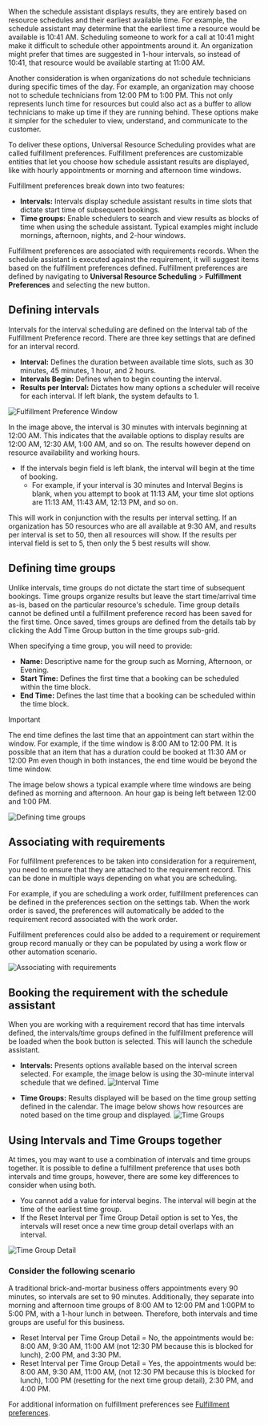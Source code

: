 When the schedule assistant displays results, they are entirely based on resource schedules and their earliest available time. For example, the schedule assistant may determine that the earliest time a resource would be available is 10:41 AM. Scheduling someone to work for a call at 10:41 might make it difficult to schedule other appointments around it. An organization might prefer that times are suggested in 1-hour intervals, so instead of 10:41, that resource would be available starting at 11:00 AM.

Another consideration is when organizations do not schedule technicians during specific times of the day. For example, an organization may choose not to schedule technicians from 12:00 PM to 1:00 PM. This not only represents lunch time for resources but could also act as a buffer to allow technicians to make up time if they are running behind. These options make it simpler for the scheduler to view, understand, and communicate to the customer.

To deliver these options, Universal Resource Scheduling provides what are called fulfillment preferences. Fulfillment preferences are customizable entities that let you choose how schedule assistant results are displayed, like with hourly appointments or morning and afternoon time windows.

Fulfillment preferences break down into two features:

-   **Intervals:** Intervals display schedule assistant results in time slots that dictate start time of subsequent bookings.
-   **Time groups:** Enable schedulers to search and view results as blocks of time when using the schedule assistant. Typical examples might include mornings, afternoon, nights, and 2-hour windows.

Fulfillment preferences are associated with requirements records. When the schedule assistant is executed against the requirement, it will suggest items based on the fulfillment preferences defined. Fulfillment
preferences are defined by navigating to **Universal Resource Scheduling** \> **Fulfillment Preferences** and selecting the new button.

## Defining intervals

Intervals for the interval scheduling are defined on the Interval tab of
the Fulfillment Preference record. There are three key settings that are
defined for an interval record.

-   **Interval:** Defines the duration between available time slots, such as 30 minutes, 45 minutes, 1 hour, and 2 hours.
-   **Intervals Begin:** Defines when to begin counting the interval.
-   **Results per Interval:** Dictates how many options a scheduler will receive for each interval. If left blank, the system defaults to 1.

![Fulfillment Preference Window](../media/sch-unit3-1.png)

In the image above, the interval is 30 minutes with intervals beginning at 12:00 AM. This indicates that the available options to display results are 12:00 AM, 12:30 AM, 1:00 AM, and so on. The results however depend on resource availability and working hours.

-   If the intervals begin field is left blank, the interval will begin at the time of booking.
	-   For example, if your interval is 30 minutes and Interval Begins is blank, when you attempt to book at 11:13 AM, your time slot options are 11:13 AM, 11:43 AM, 12:13 PM, and so on.

This will work in conjunction with the results per interval setting. If an organization has 50 resources who are all available at 9:30 AM, and results per interval is set to 50, then all resources will show. If the results per interval field is set to 5, then only the 5 best results will show.

## Defining time groups

Unlike intervals, time groups do not dictate the start time of subsequent bookings. Time groups organize results but leave the start time/arrival time as-is, based on the particular resource\'s schedule. Time group details cannot be defined until a fulfillment preference record has been saved for the first time. Once saved, times groups are defined from the details tab by clicking the Add Time Group button in the time groups sub-grid.

When specifying a time group, you will need to provide:

-   **Name:** Descriptive name for the group such as Morning, Afternoon,  or Evening.
-   **Start Time:** Defines the first time that a booking can be scheduled within the time block.
-   **End Time:** Defines the last time that a booking can be scheduled within the time block.

>[!Important]
>The end time defines the last time that an appointment can start within the window. For example, if the time window is 8:00 AM to 12:00 PM. It is possible that an item that has a duration could be booked at 11:30 AM or 12:00 Pm even though in both instances, the end time would be beyond the time window. 

The image below shows a typical example where time windows are being defined as morning and afternoon. An hour gap is being left between 12:00 and 1:00 PM.

![Defining time groups](../media/sch-unit3-2.png)

## Associating with requirements

For fulfillment preferences to be taken into consideration for a requirement, you need to ensure that they are attached to the requirement record. This can be done in multiple ways depending on what you are scheduling.

For example, if you are scheduling a work order, fulfillment preferences can be defined in the preferences section on the settings tab. When the work order is saved, the preferences will automatically be added to the requirement record associated with the work order.

Fulfillment preferences could also be added to a requirement or requirement group record manually or they can be populated by using a work flow or other automation scenario.

![Associating with requirements](../media/sch-unit3-3.png)

## Booking the requirement with the schedule assistant

When you are working with a requirement record that has time intervals defined, the intervals/time groups defined in the fulfillment preference will be loaded when the book button is selected. This will launch the schedule assistant.

- **Intervals:** Presents options available based on the interval screen selected. For example, the image below is using the 30-minute interval schedule that we defined.
![Interval Time](../media/sch-unit3-4.png)

- **Time Groups:** Results displayed will be based on the time group setting defined in the calendar. The image below shows how resources are noted based on the time group and displayed.
![Time Groups](../media/sch-unit3-5.png)

## Using Intervals and Time Groups together

At times, you may want to use a combination of intervals and time groups together. It is possible to define a fulfillment preference that uses both intervals and time groups, however, there are some key differences
to consider when using both.

-   You cannot add a value for interval begins. The interval will begin at the time of the earliest time group.
-   If the Reset Interval per Time Group Detail option is set to Yes, the intervals will reset once a new time group detail overlaps with an interval.

![Time Group Detail](../media/sch-unit3-6.png)

### Consider the following scenario

A traditional brick-and-mortar business offers appointments every 90 minutes, so intervals are set to 90 minutes. Additionally, they separate into morning and afternoon time groups of 8:00 AM to 12:00 PM and 1:00PM to 5:00 PM, with a 1-hour lunch in between. Therefore, both intervals and time groups are useful for this business.

-   Reset Interval per Time Group Detail = No, the appointments would be: 8:00 AM, 9:30 AM, 11:00 AM (not 12:30 PM because this is blocked for lunch), 2:00 PM, and 3:30 PM.
-   Reset Interval per Time Group Detail = Yes, the appointments would be: 8:00 AM, 9:30 AM, 11:00 AM, (not 12:30 PM because this is blocked for lunch), 1:00 PM (resetting for the next time group detail), 2:30 PM, and 4:00 PM.

For additional information on fulfillment preferences see [Fulfillment preferences](https:/docs.microsoft.com/dynamics365/customer-engagement/common-scheduler/fulfillment-preferences).
